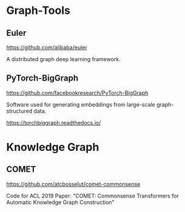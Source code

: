 # Graph-Tools

## Euler

https://github.com/alibaba/euler

A distributed graph deep learning framework.

## PyTorch-BigGraph

https://github.com/facebookresearch/PyTorch-BigGraph

Software used for generating embeddings from large-scale graph-structured data.

https://torchbiggraph.readthedocs.io/

# Knowledge Graph

## COMET
https://github.com/atcbosselut/comet-commonsense

Code for ACL 2019 Paper: "COMET: Commonsense Transformers for Automatic Knowledge Graph Construction" 
